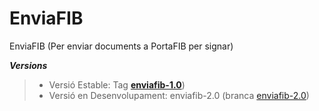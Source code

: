 # EnviaFIB
EnviaFIB (Per enviar documents a PortaFIB per signar)

***Versions***

> - Versió Estable: Tag [__enviafib-1.0__](../../tree/portafib-1.0.11_2023-07-10))<br/>
> - Versió en Desenvolupament: enviafib-2.0 (branca [enviafib-2.0](../../tree/enviafib-2.0))
